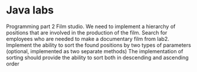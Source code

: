 # Java labs
Programming part 2
Film studio. We need to implement a hierarchy of positions that are involved in the production of the film.
Search for employees who are needed to make a documentary film from lab2.
Implement the ability to sort the found positions by two types of parameters (optional, implemented as two separate methods)
The implementation of sorting should provide the ability to sort both in descending and ascending order
